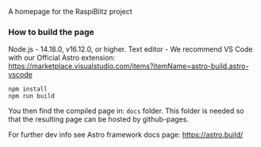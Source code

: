 A homepage for the RaspiBlitz project

### How to build the page

Node.js - 14.18.0, v16.12.0, or higher.
Text editor - We recommend VS Code with our Official Astro extension: https://marketplace.visualstudio.com/items?itemName=astro-build.astro-vscode

```
npm install
npm run build
```

You then find the compiled page in: `docs` folder. This folder is needed so that the resulting page can be hosted by github-pages.

For further dev info see Astro framework docs page:
https://astro.build/
